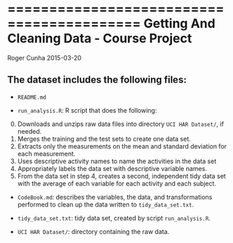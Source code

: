 ==========================================
Getting And Cleaning Data - Course Project
==========================================
Roger Cunha 
2015-03-20

The dataset includes the following files:
-----------------------------------------

- `README.md`
 
- `run_analysis.R`: R script that does the following: 
0. Downloads and unzips raw data files into directory `UCI HAR Dataset/`, if needed. 
1. Merges the training and the test sets to create one data set. 
2. Extracts only the measurements on the mean and standard deviation for each measurement.  
3. Uses descriptive activity names to name the activities in the data set 
4. Appropriately labels the data set with descriptive variable names.  
5. From the data set in step 4, creates a second, independent tidy data set with the average of each variable for each activity and each subject. 

- `CodeBook.md`: describes the variables, the data, and transformations performed to clean up the data written to `tidy_data_set.txt`. 
 
- `tidy_data_set.txt`: tidy data set, created by script `run_analysis.R`. 
 
- `UCI HAR Dataset/`: directory containing the raw data. 
